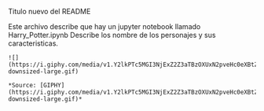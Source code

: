 Titulo nuevo del README

Este archivo describe que hay un jupyter notebook llamado Harry_Potter.ipynb
Describe los nombre de los personajes y sus caracteristicas.

 ```
 ![](https://i.giphy.com/media/v1.Y2lkPTc5MGI3NjExZ2Z3aTBzOXUxN2pveHc0eXBtZHR0cWZ1MGxnaXUzb2o4NmFyZWxlcyZlcD12MV9pbnRlcm5hbF9naWZfYnlfaWQmY3Q9Zw/KPxbj4u5ydIh3Egn0c/giphy-downsized-large.gif)  
 
 *Source: [GIPHY](https://i.giphy.com/media/v1.Y2lkPTc5MGI3NjExZ2Z3aTBzOXUxN2pveHc0eXBtZHR0cWZ1MGxnaXUzb2o4NmFyZWxlcyZlcD12MV9pbnRlcm5hbF9naWZfYnlfaWQmY3Q9Zw/KPxbj4u5ydIh3Egn0c/giphy-downsized-large.gif)*
 ```